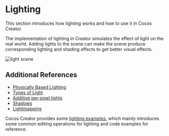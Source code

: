 # Lighting

This section introduces how lighting works and how to use it in Cocos Creator.

The implementation of lighting in Creator simulates the effect of light on the real world. Adding lights to the scene can make the scene produce corresponding lighting and shading effects to get better visual effects.

![light scene](light/lighting.png)

## Additional References

- [Physically Based Lighting](light/pbr-lighting.md)
- [Types of Light](light/lightType/index.md)
- [Additive per-pixel lights](light/additive-per-pixel-lights.md)
- [Shadows](light/shadow.md)
- [Lightmapping](light/lightmap.md)

Cocos Creator provides some [lighting examples](https://github.com/cocos/cocos-test-projects/tree/v3.6/assets/cases/light), which mainly introduces some common editing operations for lighting and code examples for reference.
